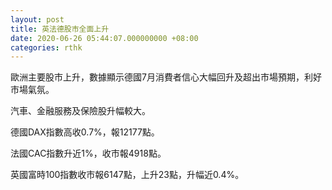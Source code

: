 ```yaml
---
layout: post
title: 英法德股市全面上升
date: 2020-06-26 05:44:07.000000000 +08:00
categories: rthk
---
```


歐洲主要股市上升，數據顯示德國7月消費者信心大幅回升及超出市場預期，利好市場氣氛。

汽車、金融服務及保險股升幅較大。

德國DAX指數高收0.7%，報12177點。

法國CAC指數升近1%，收市報4918點。

英國富時100指數收市報6147點，上升23點，升幅近0.4%。
